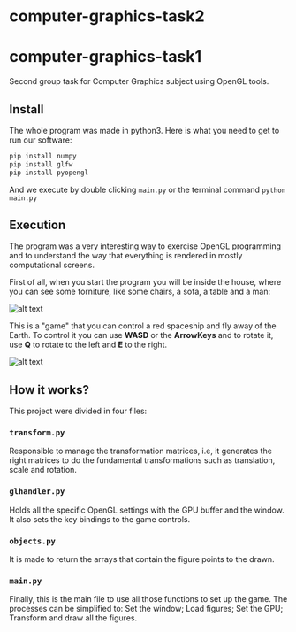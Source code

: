 # computer-graphics-task2
# computer-graphics-task1
Second group task for Computer Graphics subject using OpenGL tools.

## Install

The whole program was made in python3. Here is what you need to get to run our software:

```py
pip install numpy
pip install glfw
pip install pyopengl
```

And we execute by double clicking ``main.py`` or the terminal command ``python main.py`` 

## Execution

The program was a very interesting way to exercise OpenGL programming and to understand the way that everything is rendered in mostly computational screens.

First of all, when you start the program you will be inside the house, where you can see some forniture, like some chairs, a sofa, a table and a man:

![alt text](https://imgur.com/a/1xUvWaS)

This is a "game" that you can control a red spaceship and fly away of the Earth. 
To control it you can use **WASD** or the **ArrowKeys** and to rotate it, use **Q** to rotate to the left and **E** to the right.

![alt text](https://i.imgur.com/8PdQ7vL.gif)

## How it works?

This project were divided in four files:

### ``transform.py``

Responsible to manage the transformation matrices, i.e, it generates the right matrices to do the fundamental transformations such as translation, scale and rotation.

### ``glhandler.py``

Holds all the specific OpenGL settings with the GPU buffer and the window. It also sets the key bindings to the game controls.

### ``objects.py``

It is made to return the arrays that contain the figure points to the drawn.

### ``main.py``

Finally, this is the main file to use all those functions to set up the game. The processes can be simplified to: Set the window; Load figures; Set the GPU; Transform and draw all the figures.
